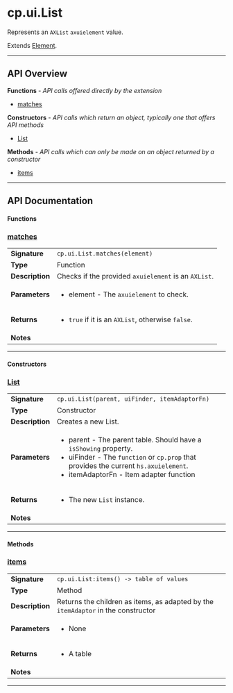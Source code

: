 # cp.ui.List

Represents an `AXList` `axuielement` value.

Extends [Element](cp.ui.Element.md).

---

## API Overview
**Functions** - _API calls offered directly by the extension_
 * [matches](#matches)

**Constructors** - _API calls which return an object, typically one that offers API methods_
 * [List](#list)

**Methods** - _API calls which can only be made on an object returned by a constructor_
 * [items](#items)


---

## API Documentation

#### Functions


### [matches](#matches)

|                                             |                                                                                     |
| --------------------------------------------|-------------------------------------------------------------------------------------|
| **Signature**                               | `cp.ui.List.matches(element)`                                                                    |
| **Type**                                    | Function                                                                     |
| **Description**                             | Checks if the provided `axuielement` is an `AXList`.                                                                     |
| **Parameters**                              | <ul><li>element  - The `axuielement` to check.</li></ul> |
| **Returns**                                 | <ul><li>`true` if it is an `AXList`, otherwise `false`.</li></ul>          |
| **Notes**                                   | <ul></ul> |

---

#### Constructors


### [List](#list)

|                                             |                                                                                     |
| --------------------------------------------|-------------------------------------------------------------------------------------|
| **Signature**                               | `cp.ui.List(parent, uiFinder, itemAdaptorFn)`                                                                    |
| **Type**                                    | Constructor                                                                     |
| **Description**                             | Creates a new List.                                                                     |
| **Parameters**                              | <ul><li>parent - The parent table. Should have a `isShowing` property.</li><li>uiFinder - The `function` or `cp.prop` that provides the current `hs.axuielement`.</li><li>itemAdaptorFn - Item adapter function</li></ul> |
| **Returns**                                 | <ul><li>The new `List` instance.</li></ul>          |
| **Notes**                                   | <ul></ul> |

---

#### Methods


### [items](#items)

|                                             |                                                                                     |
| --------------------------------------------|-------------------------------------------------------------------------------------|
| **Signature**                               | `cp.ui.List:items() -> table of values`                                                                    |
| **Type**                                    | Method                                                                     |
| **Description**                             | Returns the children as items, as adapted by the `itemAdaptor` in the constructor                                                                     |
| **Parameters**                              | <ul><li>None</li></ul> |
| **Returns**                                 | <ul><li>A table</li></ul>          |
| **Notes**                                   | <ul></ul> |

---

